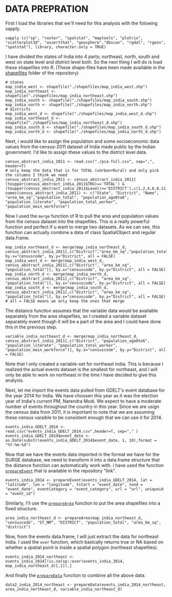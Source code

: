 # DATA PREPRATION

First I load the libraries that we'll need for this analysis with the folowing sapply.
```
sapply (c("sp", "raster", "spatstat", "maptools", "plotrix", "scatterplot3d", "assertthat", "geosphere","dbscan", "rgdal", "rgeos", "spatstat"), library, character.only = TRUE)
```

I have divided the states of India into 4 parts; northeast, north, south and west on state level and district level both. So the next thing I will do is load these shapefiles into R. (These shape-files have been made available in the [shapefiles](https://github.com/sudbasnet/distanceFunction/tree/master/shapefiles) folder of the repository)
``` 
# states
map_india_west <- shapefile("./shapefiles/map_india_west.shp")
map_india_northeast <- shapefile("./shapefiles/map_india_northeast.shp")
map_india_south <- shapefile("./shapefiles/map_india_south.shp")
map_india_north <- shapefile("./shapefiles/map_india_north.shp")
# districts
map_india_west_d <- shapefile("./shapefiles/map_india_west_d.shp")
map_india_northeast_d <- shapefile("./shapefiles/map_india_northeast_d.shp")
map_india_south_d <- shapefile("./shapefiles/map_india_south_d.shp")
map_india_north_d <- shapefile("./shapefiles/map_india_north_d.shp")
```

Next, i would like to assign the population and some socioeconomic data values from the census-2011 dataset of India made public by the Indian government. I'd like to assign these values to the district level data. 
```
census_abstract_india_2011 <- read.csv("./pca-full.csv", sep=",", header=T)
# only keep the data that is for TOTAL (=Urban+Rural) and only pick the columns I think we need
census_abstract_india_2011 <- census_abstract_india_2011[ (toupper(census_abstract_india_2011$TRU)=='TOTAL') & (toupper(census_abstract_india_2011$Level)=='DISTRICT'),c(1,2,4,6,8,11,20,26,29)]
names(census_abstract_india_2011) <- c("State", "District", "Name", "area_km_sq","population_total", "population_age0to6", "population_literate", "population_total_worker", "population_main_workforce")
```

Now I used the `merge` function of R to pull the area and population values from the census dataset into the shapefiles. This is a really powerful function and perfect if u want to merge two datasets. As we can see, this function can actually combine a data of class SpatialObject and regular data.frame. 
```
map_india_northeast_d <- merge(map_india_northeast_d, census_abstract_india_2011[,c("District","area_km_sq","population_total")], by.x="censuscode", by.y="District", all = FALSE)
map_india_west_d <- merge(map_india_west_d, census_abstract_india_2011[,c("District", "area_km_sq", "population_total")], by.x="censuscode", by.y="District", all = FALSE)
map_india_north_d <- merge(map_india_north_d, census_abstract_india_2011[,c("District", "area_km_sq", "population_total")], by.x="censuscode", by.y="District", all = FALSE)
map_india_south_d <- merge(map_india_south_d, census_abstract_india_2011[,c("District", "area_km_sq", "population_total")], by.x="censuscode", by.y="District", all = FALSE)
# all = FALSE means we only keep the ones that merge 
```

The distance function assumes that the variable data would be available separately from the area shapefiles, so I created a variable dataset separately event though it will be a part of the area and I could have done this in the previous step.
```
variable_india_northeast_d <- merge(map_india_northeast_d, census_abstract_india_2011[,c("District", "population_age0to6", "population_literate", "population_total_worker", "population_main_workforce")], by.x="censuscode", by.y="District", all = FALSE)
```
Note that I only created a variable-set for northeast india. This is because I realized the actual events dataset is the smallest for northeast, and I will only be able to work on northeast in the time I have decided to give this analysis.


Next, let me import the events data pulled from GDELT's event database for the year 2014 for India. We have choosen this year as it was the election year of India's current PM, Narendra Modi. We expect to have a moderate number of events throughout the country in this year. Since we are usign the census data from 2011, it is important to note that we are assuming these census varaible to be consistent enough that we can use it for 2014.
```
events_india_GDELT_2014 <- read.csv("events_india_GDELT_2014.csv",header=T, sep="," )
events_india_GDELT_2014$event_date <- as.Date(substr(events_india_GDELT_2014$event_date, 1, 10),format = "%Y-%m-%d")
```
Now that we have the events data imported in the format we have for the SURGE database, we need to transform it into a data.frame structure that the distance function can automatically work with. I have used the function [`prepareEvent`](https://github.com/sudbasnet/distanceFunction/blob/master/dataPrepration/prepareEvent.R) that is available in the repository "link".
```
events_india_2014 <- prepareEvent(events_india_GDELT_2014, lat = "latitude", lon = "longitude", tstart = "event_date", tend = "event_date", eventCategory = "event_category", url = "url", uniqueid = "event_id")
```

Similarly, I'll use the [`prepareArea`](https://github.com/sudbasnet/distanceFunction/blob/master/dataPrepration/prepareArea.R) function to put the area shapefiles into a fixed structure.
```
area_india_northeast_d <- prepareArea(map_india_northeast_d, "censuscode", "ST_NM", "DISTRICT", "population_total", "area_km_sq", "district")
```

Now, from the events data.frame, I will just extract the data for northeast India. I used the `over` function, which basically returns true or NA based on whether a spatial point is inside a spatial polygon (northeast shapefiles).
```
events_india_2014_northeast <- events_india_2014[!is.na(sp::over(events_india_2014, map_india_northeast_d)[,1]),]
```

And finally the [`prepareData`](https://github.com/sudbasnet/distanceFunction/blob/master/dataPrepration/prepareData.R) function to combine all the above data.
```
data2_india_2014_northeast <- prepareData(events_india_2014_northeast, area_india_northeast_d, variable_india_northeast_d)
```